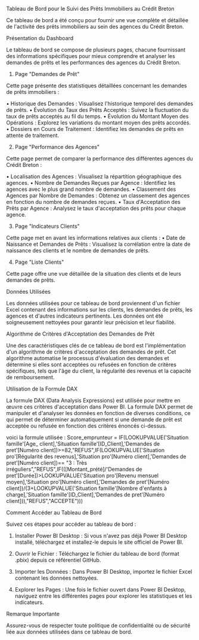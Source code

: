 Tableau de Bord pour le Suivi des Prêts Immobiliers au Crédit Breton

Ce tableau de bord a été conçu pour fournir une vue complète et détaillée de l'activité des prêts immobiliers au sein des agences du Crédit Breton.

Présentation du Dashboard

Le tableau de bord se compose de plusieurs pages, chacune fournissant des informations spécifiques pour mieux comprendre et analyser les demandes de prêts et les performances des agences du Crédit Breton.

1.	Page "Demandes de Prêt"

Cette page présente des statistiques détaillées concernant les demandes de prêts immobiliers :

•	Historique des Demandes : Visualisez l'historique temporel des demandes de prêts.
•	Évolution du Taux des Prêts Acceptés : Suivez la fluctuation du taux de prêts acceptés au fil du temps.
•	Évolution du Montant Moyen des Opérations : Explorez les variations du montant moyen des prêts accordés.
•	Dossiers en Cours de Traitement : Identifiez les demandes de prêts en attente de traitement.
 



 2. Page "Performance des Agences"

Cette page permet de comparer la performance des différentes agences du Crédit Breton :

•	Localisation des Agences : Visualisez la répartition géographique des agences.
•	Nombre de Demandes Reçues par Agence : Identifiez les agences avec le plus grand nombre de demandes.
•	Classement des Agences par Nombre de Demandes : Obtenez un classement des agences en fonction du nombre de demandes reçues.
•	Taux d'Acceptation des Prêts par Agence : Analysez le taux d'acceptation des prêts pour chaque agence.
 
 3. Page "Indicateurs Clients"

Cette page met en avant les informations relatives aux clients :
•	Date de Naissance et Demandes de Prêts : Visualisez la corrélation entre la date de naissance des clients et le nombre de demandes de prêts.
 
 4. Page "Liste Clients"

Cette page offre une vue détaillée de la situation des clients et de leurs demandes de prêts.
 

Données Utilisées

Les données utilisées pour ce tableau de bord proviennent d'un fichier Excel contenant des informations sur les clients, les demandes de prêts, les agences et d'autres indicateurs 
pertinents. Les données ont été soigneusement nettoyées pour garantir leur précision et leur fiabilité.

Algorithme de Critères d'Acceptation des Demandes de Prêt

Une des caractéristiques clés de ce tableau de bord est l'implémentation d'un algorithme de critères d'acceptation des demandes de prêt. Cet algorithme automatise le processus d'évaluation des demandes et détermine si elles sont acceptées ou refusées en fonction de critères spécifiques, tels que l'âge du client, la régularité des revenus et la capacité de remboursement.

Utilisation de la Formule DAX

La formule DAX (Data Analysis Expressions) est utilisée pour mettre en œuvre ces critères d'acceptation dans Power BI. La formule DAX permet de manipuler et d'analyser les données en fonction de diverses conditions, ce qui permet de déterminer automatiquement si une demande de prêt est acceptée ou refusée en fonction des critères énoncés ci-dessus.

voici la formule utilisée : 
Score_emprunteur = IF(LOOKUPVALUE('Situation famille'[Age_ client],'Situation famille'[ID_Client],'Demandes de pret'[Numéro client])>=82,"REFUS",IF(LOOKUPVALUE('Situation pro'[Régularité des revenus],'Situation pro'[Numéro client],'Demandes de pret'[Numéro client])== "3 : Très irréguliers","REFUS",IF(([Montant_prété]/'Demandes de pret'[Durée])>LOOKUPVALUE('Situation pro'[Revenu mensuel moyen],'Situation pro'[Numéro client],'Demandes de pret'[Numéro client])/(3+LOOKUPVALUE('Situation famille'[Nombre d'enfants à charge],'Situation famille'[ID_Client],'Demandes de pret'[Numéro client])),"REFUS","ACCEPTE")))


Comment Accéder au Tableau de Bord


Suivez ces étapes pour accéder au tableau de bord :

1.	Installer Power BI Desktop : Si vous n'avez pas déjà Power BI Desktop installé, téléchargez et installez-le depuis le site officiel de Power BI.

2.	Ouvrir le Fichier : Téléchargez le fichier du tableau de bord (format .pbix) depuis ce référentiel GitHub.

3.	Importer les Données : Dans Power BI Desktop, importez le fichier Excel contenant les données nettoyées.

4.	Explorer les Pages : Une fois le fichier ouvert dans Power BI Desktop, naviguez entre les différentes pages pour explorer les statistiques et les indicateurs.


Remarque Importante

Assurez-vous de respecter toute politique de confidentialité ou de sécurité liée aux données utilisées dans ce tableau de bord.

